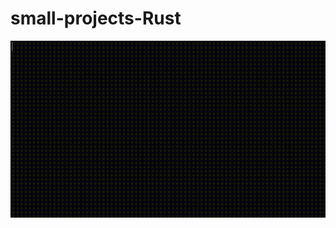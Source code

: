 # small-projects-Rust

![alt text](https://github.com/Maxence-villet/small-projects-Rust/blob/main/teaser.gif)
